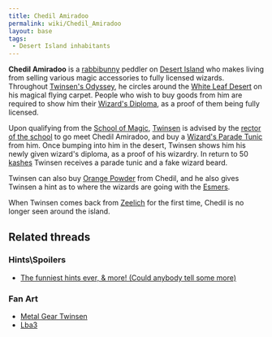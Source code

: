 ```yaml
---
title: Chedil Amiradoo
permalink: wiki/Chedil_Amiradoo
layout: base
tags:
 - Desert Island inhabitants
---
```


**Chedil Amiradoo** is a [rabbibunny](rabbibunny "wikilink") peddler on
[Desert Island](Desert_Island "wikilink") who makes living from selling
various magic accessories to fully licensed wizards. Throughout
[Twinsen's Odyssey](Twinsen's_Odyssey "wikilink"), he circles around the
[White Leaf Desert](White_Leaf_Desert "wikilink") on his magical flying
carpet. People who wish to buy goods from him are required to show him
their [Wizard's Diploma](Wizard's_Diploma "wikilink"), as a proof of
them being fully licensed.

Upon qualifying from the [School of Magic](School_of_Magic "wikilink"),
[Twinsen](Twinsen "wikilink") is advised by the [rector of the
school](Rector_of_the_School_of_Magic "wikilink") to go meet Chedil
Amiradoo, and buy a [Wizard's Parade
Tunic](Wizard's_Parade_Tunic "wikilink") from him. Once bumping into him
in the desert, Twinsen shows him his newly given wizard's diploma, as a
proof of his wizardry. In return to 50 [kashes](kashes "wikilink")
Twinsen receives a parade tunic and a fake wizard beard.

Twinsen can also buy [Orange Powder](Orange_Powder "wikilink") from
Chedil, and he also gives Twinsen a hint as to where the wizards are
going with the [Esmers](Esmer "wikilink").

When Twinsen comes back from [Zeelich](Zeelich "wikilink") for the first
time, Chedil is no longer seen around the island.

## Related threads

### Hints\Spoilers

- [The funniest hints ever, & more! (Could anybody tell some
  more)](https://forum.magicball.net/showthread.php?t=3842)

### Fan Art

- [Metal Gear
  Twinsen](http://forum.magicball.net/showthread.php?p=74935#post74935)
- [Lba3](http://forum.magicball.net/showthread.php?p=112171#post112171)
